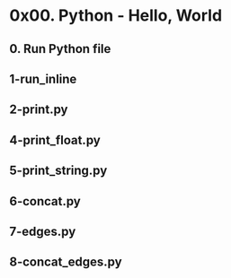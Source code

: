 # 0x00. Python - Hello, World
## 0. Run Python file
## 1-run_inline
## 2-print.py
## 4-print_float.py
## 5-print_string.py
## 6-concat.py
## 7-edges.py
## 8-concat_edges.py
